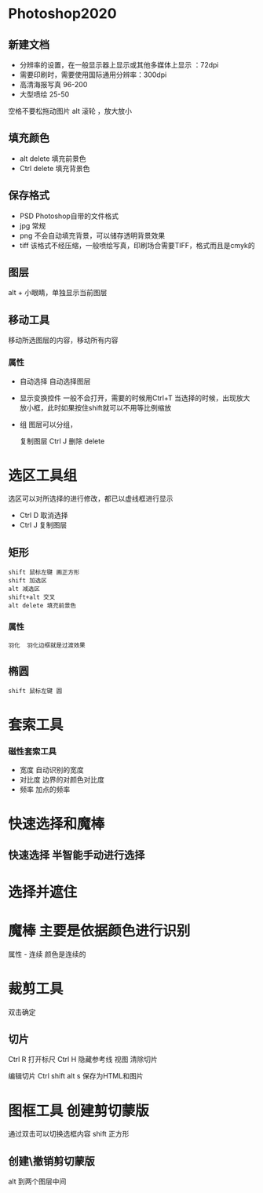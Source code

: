# Photoshop2020

## 新建文档

- 分辨率的设置，在一般显示器上显示或其他多媒体上显示  ：72dpi
- 需要印刷时，需要使用国际通用分辨率：300dpi
- 高清海报写真  96-200
- 大型喷绘 25-50

空格不要松拖动图片
alt 滚轮 ，放大放小

## 填充颜色
- alt  delete  填充前景色
- Ctrl delete  填充背景色

## 保存格式

- PSD Photoshop自带的文件格式
- jpg 常规
- png 不会自动填充背景，可以储存透明背景效果
- tiff 该格式不经压缩，一般喷绘写真，印刷场合需要TIFF，格式而且是cmyk的


## 图层

alt + 小眼睛，单独显示当前图层

## 移动工具
移动所选图层的内容，移动所有内容
     
### 属性 
- 自动选择 
    自动选择图层
- 显示变换控件  一般不会打开，需要的时候用Ctrl+T
    当选择的时候，出现放大放小框，此时如果按住shift就可以不用等比例缩放
- 组
    图层可以分组，

    复制图层 Ctrl J
    删除     delete


# 选区工具组
选区可以对所选择的进行修改，都已以虚线框进行显示

 - Ctrl D 取消选择
 - Ctrl J 复制图层
## 矩形

    shift 鼠标左键 画正方形
    shift 加选区
    alt 减选区
    shift+alt 交叉
    alt delete 填充前景色
### 属性

    羽化  羽化边框就是过渡效果

## 椭圆

    shift 鼠标左键 圆

# 套索工具
### 磁性套索工具

- 宽度  自动识别的宽度
- 对比度 边界的对颜色对比度
- 频率  加点的频率


# 快速选择和魔棒

## 快速选择  半智能手动进行选择


# 选择并遮住

# 魔棒  主要是依据颜色进行识别

属性
    - 连续 颜色是连续的


# 裁剪工具
双击确定

## 切片
Ctrl R 打开标尺
Ctrl H 隐藏参考线
视图 清除切片


编辑切片  Ctrl shift alt s  保存为HTML和图片

# 图框工具  创建剪切蒙版

通过双击可以切换选框内容
shift 正方形


## 创建\撤销剪切蒙版
alt 到两个图层中间


